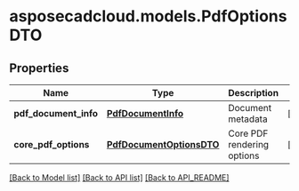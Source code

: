 # asposecadcloud.models.PdfOptionsDTO

## Properties
Name | Type | Description | Notes
------------ | ------------- | ------------- | -------------
**pdf_document_info** | [**PdfDocumentInfo**](PdfDocumentInfo.md) | Document metadata | [optional] 
**core_pdf_options** | [**PdfDocumentOptionsDTO**](PdfDocumentOptionsDTO.md) | Core PDF rendering options | [optional] 

[[Back to Model list]](API_README.md#documentation-for-models) [[Back to API list]](API_README.md#documentation-for-api-endpoints) [[Back to API_README]](API_README.md)


